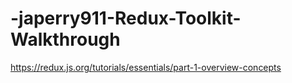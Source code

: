 # -japerry911-Redux-Toolkit-Walkthrough

https://redux.js.org/tutorials/essentials/part-1-overview-concepts
